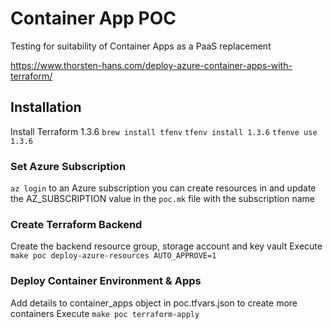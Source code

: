 # Container App POC

Testing for suitability of Container Apps as a PaaS replacement

https://www.thorsten-hans.com/deploy-azure-container-apps-with-terraform/

## Installation

Install Terraform 1.3.6
`brew install tfenv`
`tfenv install 1.3.6`
`tfenve use 1.3.6`

### Set Azure Subscription

`az login` to an Azure subscription you can create resources in and update the AZ_SUBSCRIPTION value in the `poc.mk` file with the subscription name

### Create Terraform Backend
Create the backend resource group, storage account and key vault
Execute `make poc deploy-azure-resources AUTO_APPROVE=1`

### Deploy Container Environment & Apps
Add details to container_apps object in poc.tfvars.json to create more containers
Execute `make poc terraform-apply`
